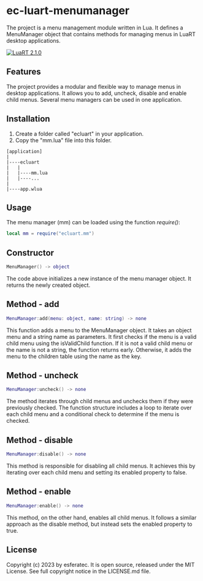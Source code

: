 # ec-luart-menumanager

The project is a menu management module written in Lua. It defines a MenuManager object that contains methods for managing menus in LuaRT desktop applications.

[![LuaRT 2.1.0](https://badgen.net/badge/LuaRT/2.1.0/blue)](https://github.com/samyeyo/LuaRT)

## Features

The project provides a modular and flexible way to manage menus in desktop applications. It allows you to add, uncheck, disable and enable child menus. Several menu managers can be used in one application.

## Installation

1. Create a folder called "ecluart" in your application.
2. Copy the "mm.lua" file into this folder.

```text
[application]
|
|----ecluart
|   |
|   |----mm.lua
|   |----...
|
|----app.wlua
```

## Usage

The menu manager (mm) can be loaded using the function *require()*:

```lua
local mm = require("ecluart.mm") 
```

## Constructor

```Lua
MenuManager() -> object
```

The code above initializes a new instance of the menu manager object. It returns the newly created object.

## Method - add

```Lua
MenuManager:add(menu: object, name: string) -> none
```

This function adds a menu to the MenuManager object. It takes an object menu and a string name as parameters. It first checks if the menu is a valid child menu using the isValidChild function. If it is not a valid child menu or the name is not a string, the function returns early. Otherwise, it adds the menu to the children table using the name as the key.

## Method - uncheck

```Lua
MenuManager:uncheck() -> none
```

The method iterates through child menus and unchecks them if they were previously checked. The function structure includes a loop to iterate over each child menu and a conditional check to determine if the menu is checked.

## Method - disable

```Lua
MenuManager:disable() -> none
```

This method is responsible for disabling all child menus. It achieves this by iterating over each child menu and setting its enabled property to false.

## Method - enable

```Lua
MenuManager:enable() -> none
```

This method, on the other hand, enables all child menus. It follows a similar approach as the disable method, but instead sets the enabled property to true.

## License

Copyright (c) 2023 by esferatec.
It is open source, released under the MIT License.
See full copyright notice in the LICENSE.md file.
